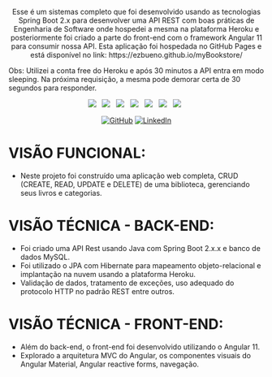 <p align="center">Esse é um sistemas completo que foi desenvolvido usando as tecnologias Spring Boot 2.x para desenvolver uma API REST com boas práticas de Engenharia de Software onde hospedei a mesma na plataforma Heroku e posteriormente foi criado a parte do front-end com o framework Angular 11 para consumir nossa API. Esta aplicação foi hospedada no GitHub Pages e está disponível no link: https://ezbueno.github.io/myBookstore/


Obs: Utilizei a conta free do Heroku e após 30 minutos a API entra em modo sleeping. Na próxima requisição, a mesma pode demorar certa de 30 segundos para responder.
</p>

<p align="center">
	<img src="https://img.shields.io/badge/HTML%20-%23F7DF1E.svg?&style=for-the-badge&color=E34F26" />&nbsp;&nbsp;
	<img src="https://img.shields.io/badge/css%20-%23F7DF1E.svg?&style=for-the-badge&color=5BA8EE" />&nbsp;&nbsp;
	<img src="https://img.shields.io/badge/JavaScript%20-%23F7DF1E.svg?&style=for-the-badge&color=F7DF1E" />&nbsp;&nbsp;
	<img src="https://img.shields.io/badge/Angular%20-%23F7DF1E.svg?&style=for-the-badge&color=DD0031" />&nbsp;&nbsp;
	<img src="https://img.shields.io/badge/Bootstrap%20-%23F7DF1E.svg?&style=for-the-badge&color=7044A3" />&nbsp;&nbsp;
	<img src="https://img.shields.io/badge/Java%20-%23F7DF1E.svg?&style=for-the-badge&color=F7DF1E" />&nbsp;&nbsp;
	<img src="https://img.shields.io/badge/Heroku %20-%23F7DF1E.svg?&style=for-the-badge&color=E34F26" />&nbsp;&nbsp;
</p>

<p align="center">
	<a href="https://github.com/ezbueno"><img src="https://img.icons8.com/bubbles/50/000000/github.png" alt="GitHub"/></a>
	<a href="https://www.linkedin.com/in/ezandro-bueno-776aab192/"><img src="https://img.icons8.com/bubbles/50/000000/linkedin.png" alt="LinkedIn"/></a>
</p>

# VISÃO FUNCIONAL:
* Neste projeto foi construído uma aplicação web completa, CRUD (CREATE, READ, UPDATE e DELETE) de uma biblioteca, gerenciando seus livros e categorias.

# VISÃO TÉCNICA - BACK-END:
* Foi criado uma API Rest usando Java com Spring Boot 2.x.x e banco de dados MySQL. 
* Foi utilizado o JPA com Hibernate para mapeamento objeto-relacional e implantação na nuvem usando a plataforma Heroku.
* Validação de dados, tratamento de exceções, uso adequado do protocolo HTTP no padrão REST entre outros.

# VISÃO TÉCNICA - FRONT-END:
* Além do back-end, o front-end foi desenvolvido utilizando o Angular 11. 
* Explorado a arquitetura MVC do Angular, os componentes visuais do Angular Material, Angular reactive forms, navegação. 
